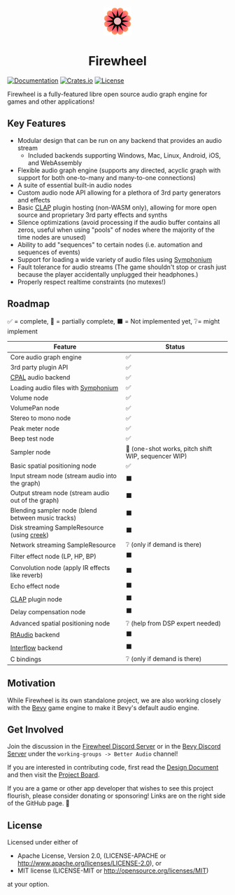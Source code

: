 <div align="center"><img src="./assets/logo-512.png" width="64px" height="64px"/><h1>Firewheel</h1></div>

[![Documentation](https://docs.rs/firewheel/badge.svg)](https://docs.rs/firewheel)
[![Crates.io](https://img.shields.io/crates/v/firewheel.svg)](https://crates.io/crates/firewheel)
[![License](https://img.shields.io/crates/l/firewheel.svg)](https://github.com/BillyDM/firewheel/blob/main/LICENSE-APACHE)

Firewheel is a fully-featured libre open source audio graph engine for games and other applications!

## Key Features

* Modular design that can be run on any backend that provides an audio stream
    * Included backends supporting Windows, Mac, Linux, Android, iOS, and WebAssembly
* Flexible audio graph engine (supports any directed, acyclic graph with support for both one-to-many and many-to-one connections)
* A suite of essential built-in audio nodes
* Custom audio node API allowing for a plethora of 3rd party generators and effects
* Basic [CLAP] plugin hosting (non-WASM only), allowing for more open source and proprietary 3rd party effects and synths
* Silence optimizations (avoid processing if the audio buffer contains all zeros, useful when using "pools" of nodes where the majority of the time nodes are unused)
* Ability to add "sequences" to certain nodes (i.e. automation and sequences of events)
* Support for loading a wide variety of audio files using [Symphonium]
* Fault tolerance for audio streams (The game shouldn't stop or crash just because the player accidentally unplugged their headphones.)
* Properly respect realtime constraints (no mutexes!)

## Roadmap

✅ = complete, 🚧 = partially complete, ⬛ = Not implemented yet, ❔= might implement

| Feature                                               | Status                                               |
| ----------------------------------------------------- | ---------------------------------------------------- |
| Core audio graph engine                               | ✅                                                   |
| 3rd party plugin API                                  | ✅                                                   |
| [CPAL] audio backend                                  | ✅                                                   |
| Loading audio files with [Symphonium]                 | ✅                                                   |
| Volume node                                           | ✅                                                   |
| VolumePan node                                        | ✅                                                   |
| Stereo to mono node                                   | ✅                                                   |
| Peak meter node                                       | ✅                                                   |
| Beep test node                                        | ✅                                                   |
| Sampler node                                          | 🚧 (one-shot works, pitch shift WIP, sequencer WIP)  |
| Basic spatial positioning node                        | ✅                                                   |
| Input stream node (stream audio into the graph)       | ⬛                                                   |
| Output stream node (stream audio out of the graph)    | ⬛                                                   |
| Blending sampler node (blend between music tracks)    | ⬛                                                   |
| Disk streaming SampleResource (using [creek])         | ⬛                                                   |
| Network streaming SampleResource                      | ❔ (only if demand is there)                         |
| Filter effect node (LP, HP, BP)                       | ⬛                                                   |
| Convolution node (apply IR effects like reverb)       | ⬛                                                   |
| Echo effect node                                      | ⬛                                                   |
| [CLAP] plugin node                                    | ⬛                                                   |
| Delay compensation node                               | ⬛                                                   |
| Advanced spatial positioning node                     | ❔ (help from DSP expert needed)                     |
| [RtAudio] backend                                     | ⬛                                                   |
| [Interflow] backend                                   | ⬛                                                   |
| C bindings                                            | ❔ (only if demand is there)                         |

## Motivation

While Firewheel is its own standalone project, we are also working closely with the [Bevy](https://bevyengine.org/) game engine to make it Bevy's default audio engine.

## Get Involved

Join the discussion in the [Firewheel Discord Server](https://discord.gg/rKzZpjGCGs) or in the [Bevy Discord Server](https://discord.gg/bevy) under the `working-groups -> Better Audio` channel!

If you are interested in contributing code, first read the [Design Document] and then visit the [Project Board](https://github.com/users/BillyDM/projects/1).

If you are a game or other app developer that wishes to see this project flourish, please consider donating or sponsoring! Links are on the right side of the GitHub page. 🌼

## License

Licensed under either of

* Apache License, Version 2.0, (LICENSE-APACHE or http://www.apache.org/licenses/LICENSE-2.0), or
* MIT license (LICENSE-MIT or http://opensource.org/licenses/MIT)

at your option.

[Design Document]: DESIGN_DOC.md
[CPAL]: https://github.com/RustAudio/cpal
[Symphonium]: https://github.com/MeadowlarkDAW/symphonium
[creek]: https://github.com/MeadowlarkDAW/creek
[CLAP]: https://cleveraudio.org/
[RtAudio]: https://github.com/BillyDM/rtaudio-rs
[Interflow]: https://github.com/SolarLiner/interflow
